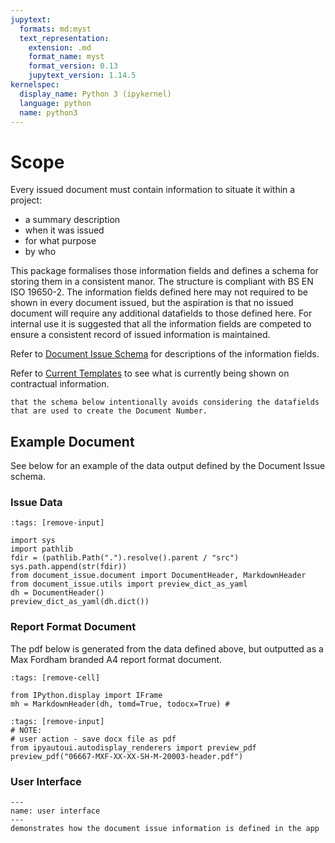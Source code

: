 ```yaml
---
jupytext:
  formats: md:myst
  text_representation:
    extension: .md
    format_name: myst
    format_version: 0.13
    jupytext_version: 1.14.5
kernelspec:
  display_name: Python 3 (ipykernel)
  language: python
  name: python3
---
```


# Scope

Every issued document must contain information to situate it within a project:

- a summary description
- when it was issued
- for what purpose
- by who

This package formalises those information fields and
defines a schema for storing them in a consistent manor. The structure is compliant
with BS EN ISO 19650-2. The information fields defined here may not required to be
shown in every document issued, but the aspiration is that no issued document
will require any additional datafields to those defined here. For internal use it
is suggested that all the information fields are competed to ensure a consistent
record of issued information is maintained.

Refer to [Document Issue Schema](/schema.md) for descriptions of the information
fields.

Refer to [Current Templates](/current-templates) to see what is
currently being shown on contractual information.

```{Note}
that the schema below intentionally avoids considering the datafields that are used to create the Document Number.
```

## Example Document

See below for an example of the data output defined by the Document Issue schema.

### Issue Data

```{code-cell} ipython3
:tags: [remove-input]

import sys
import pathlib
fdir = (pathlib.Path(".").resolve().parent / "src")
sys.path.append(str(fdir))
from document_issue.document import DocumentHeader, MarkdownHeader
from document_issue.utils import preview_dict_as_yaml
dh = DocumentHeader()
preview_dict_as_yaml(dh.dict())
```

### Report Format Document

The pdf below is generated from the data defined above, but outputted as a
Max Fordham branded A4 report format document.

```{code-cell} ipython3
:tags: [remove-cell]

from IPython.display import IFrame
mh = MarkdownHeader(dh, tomd=True, todocx=True) # 
```

```{code-cell} ipython3
:tags: [remove-input]
# NOTE: 
# user action - save docx file as pdf
from ipyautoui.autodisplay_renderers import preview_pdf
preview_pdf("06667-MXF-XX-XX-SH-M-20003-header.pdf")
```

### User Interface


```{figure} images/ui.png
---
name: user interface
---
demonstrates how the document issue information is defined in the app
```